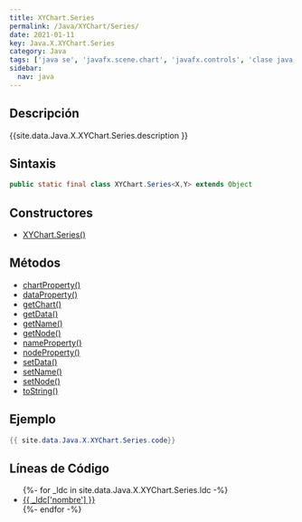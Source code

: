 ```yaml
---
title: XYChart.Series
permalink: /Java/XYChart/Series/
date: 2021-01-11
key: Java.X.XYChart.Series
category: Java
tags: ['java se', 'javafx.scene.chart', 'javafx.controls', 'clase java', 'JavaFX 2.0']
sidebar: 
  nav: java
---
```


## Descripción
{{site.data.Java.X.XYChart.Series.description }}

## Sintaxis
~~~java
public static final class XYChart.Series<X,Y> extends Object
~~~

## Constructores
* [XYChart.Series()](/Java/XYChart/Series/XYChart/Series/)

## Métodos
* [chartProperty()](/Java/XYChart/Series/chartProperty)
* [dataProperty()](/Java/XYChart/Series/dataProperty)
* [getChart()](/Java/XYChart/Series/getChart)
* [getData()](/Java/XYChart/Series/getData)
* [getName()](/Java/XYChart/Series/getName)
* [getNode()](/Java/XYChart/Series/getNode)
* [nameProperty()](/Java/XYChart/Series/nameProperty)
* [nodeProperty()](/Java/XYChart/Series/nodeProperty)
* [setData()](/Java/XYChart/Series/setData)
* [setName()](/Java/XYChart/Series/setName)
* [setNode()](/Java/XYChart/Series/setNode)
* [toString()](/Java/XYChart/Series/toString)

## Ejemplo
~~~java
{{ site.data.Java.X.XYChart.Series.code}}
~~~

## Líneas de Código
<ul>
{%- for _ldc in site.data.Java.X.XYChart.Series.ldc -%}
   <li>
       <a href="{{_ldc['url'] }}">{{ _ldc['nombre'] }}</a>
   </li>
{%- endfor -%}
</ul>
